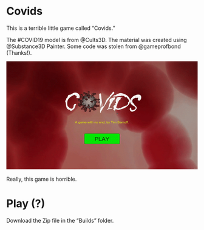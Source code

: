 # Covids

This is a terrible little game called “Covids.”

The #COVID19 model is from @Cults3D. The material was created using @Substance3D Painter. Some code was stolen from @gameprofbond (Thanks!).

![](covids_demo.gif)

Really, this game is horrible.

# Play (?)

Download the Zip file in the “Builds” folder.
